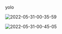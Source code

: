 yolo

![2022-05-31-00-35-59](/images/2022-05-31-00-35-59.png)

![2022-05-31-00-45-05](../undefined./opt/Projects/Workflow/Inbox/images/2022-05-31-00-45-05.png)